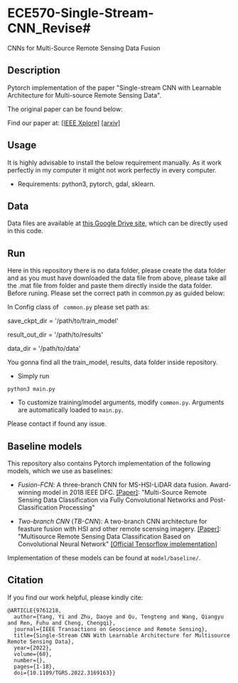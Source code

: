 # ECE570-Single-Stream-CNN_Revise# 

CNNs for Multi-Source Remote Sensing Data Fusion

## Description

Pytorch implementation of the paper "Single-stream CNN with Learnable Architecture for Multi-source Remote Sensing Data". 

The original paper can be found below:

Find our paper at: [[IEEE Xplore]](https://ieeexplore.ieee.org/document/9761218)  [[arxiv]](http://arxiv.org/abs/2109.06094)

## Usage
It is highly advisable to install the below requirement manually. As it work perfectly in my computer it might not work perfectly in every computer.

- Requirements: python3, pytorch, gdal, sklearn.

## Data
Data files are available at [this Google Drive site](https://drive.google.com/drive/folders/1urY6Pjba3mStDcRphIfkNf50295aW2o2?usp=sharing), which can be directly used in this code.

## Run
Here in this repository there is no data folder, please create the data folder and as you must have downloaded the data file from above, please take all the .mat file from folder and paste them directly inside the data folder. Before runing. Please set the correct path in common.py as guided below:

In Config class of ``` common.py``` please set path as:

save_ckpt_dir = '/path/to/train_model'

result_out_dir = '/path/to/results'

data_dir = '/path/to/data'

You gonna find all the train_model, results, data folder inside repository.

- Simply run 
```
python3 main.py
```
- To customize training/model arguments, modify ```common.py```. Arguments are automatically loaded to ```main.py```.

Please contact if found any issue.

## Baseline models

This repository also contains Pytorch implementation of the following models, which we use as baselines: 

- _Fusion-FCN_: A three-branch CNN for MS-HSI-LiDAR data fusion. Award-winning model in 2018 IEEE DFC. 
[[Paper]](https://ieeexplore.ieee.org/abstract/document/8518295/): "Multi-Source Remote Sensing Data Classification via Fully Convolutional Networks and Post-Classification Processing"

- _Two-branch CNN_ (_TB-CNN_): A two-branch CNN architecture for feasture fusion with HSI and other remote scensing imagery. [[Paper]](https://ieeexplore.ieee.org/abstract/document/8068943): "Multisource Remote Sensing Data Classification Based on Convolutional Neural Network" [[Official Tensorflow implementation]](https://github.com/Hsuxu/Two-branch-CNN-Multisource-RS-classification)

Implementation of these models can be found at ```model/baseline/```. 


## Citation

If you find our work helpful, please kindly cite: 
```
@ARTICLE{9761218,
  author={Yang, Yi and Zhu, Daoye and Qu, Tengteng and Wang, Qiangyu and Ren, Fuhu and Cheng, Chengqi},
  journal={IEEE Transactions on Geoscience and Remote Sensing}, 
  title={Single-Stream CNN With Learnable Architecture for Multisource Remote Sensing Data}, 
  year={2022},
  volume={60},
  number={},
  pages={1-18},
  doi={10.1109/TGRS.2022.3169163}}
```
